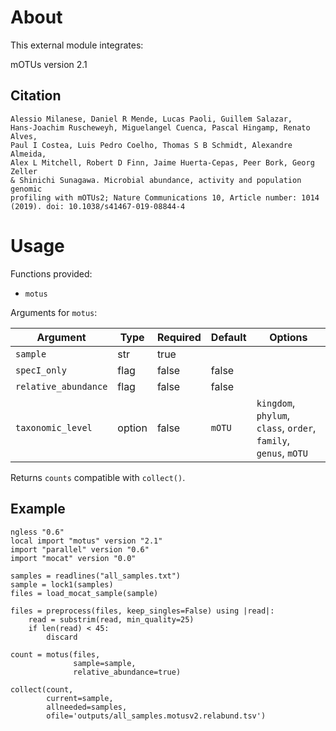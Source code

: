 # About

This external module integrates: 

mOTUs version 2.1

## Citation

    Alessio Milanese, Daniel R Mende, Lucas Paoli, Guillem Salazar,
    Hans-Joachim Ruscheweyh, Miguelangel Cuenca, Pascal Hingamp, Renato Alves,
    Paul I Costea, Luis Pedro Coelho, Thomas S B Schmidt, Alexandre Almeida,
    Alex L Mitchell, Robert D Finn, Jaime Huerta-Cepas, Peer Bork, Georg Zeller
    & Shinichi Sunagawa. Microbial abundance, activity and population genomic
    profiling with mOTUs2; Nature Communications 10, Article number: 1014
    (2019). doi: 10.1038/s41467-019-08844-4


# Usage

Functions provided:

* `motus`

Arguments for `motus`:

| Argument | Type | Required | Default | Options |
| --- | --- | --- | --- | --- |
| `sample` | str | true |   |   |
| `specI_only` | flag | false | false |   |
| `relative_abundance` | flag | false | false |   |
| `taxonomic_level` | option | false | `mOTU` | `kingdom`, `phylum`, `class`, `order`, `family`, `genus`, `mOTU` |

Returns `counts` compatible with `collect()`.

## Example

```
ngless "0.6"
local import "motus" version "2.1"
import "parallel" version "0.6"
import "mocat" version "0.0"

samples = readlines("all_samples.txt")
sample = lock1(samples)
files = load_mocat_sample(sample)

files = preprocess(files, keep_singles=False) using |read|:
    read = substrim(read, min_quality=25)
    if len(read) < 45:
        discard

count = motus(files,
              sample=sample,
              relative_abundance=true)

collect(count,
        current=sample,
        allneeded=samples,
        ofile='outputs/all_samples.motusv2.relabund.tsv')
```
